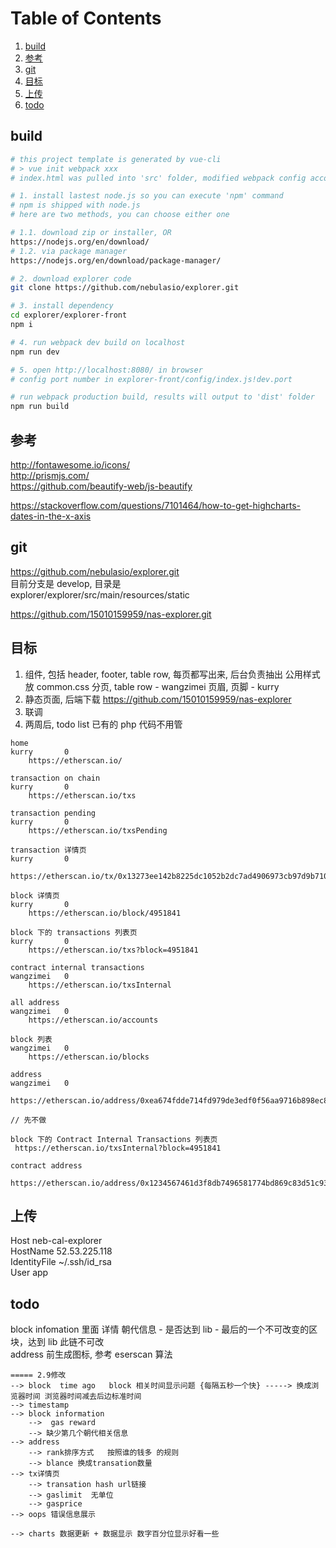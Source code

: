 
# Table of Contents
1. [build](#build)
1. [参考](#参考)
1. [git](#git)
1. [目标](#目标)
1. [上传](#上传)
1. [todo](#todo)

## build

```bash
# this project template is generated by vue-cli
# > vue init webpack xxx
# index.html was pulled into 'src' folder, modified webpack config accordingly

# 1. install lastest node.js so you can execute 'npm' command
# npm is shipped with node.js
# here are two methods, you can choose either one

# 1.1. download zip or installer, OR
https://nodejs.org/en/download/
# 1.2. via package manager
https://nodejs.org/en/download/package-manager/

# 2. download explorer code
git clone https://github.com/nebulasio/explorer.git

# 3. install dependency
cd explorer/explorer-front
npm i

# 4. run webpack dev build on localhost
npm run dev

# 5. open http://localhost:8080/ in browser
# config port number in explorer-front/config/index.js!dev.port

# run webpack production build, results will output to 'dist' folder
npm run build
```

## 参考

http://fontawesome.io/icons/  
http://prismjs.com/  
https://github.com/beautify-web/js-beautify

https://stackoverflow.com/questions/7101464/how-to-get-highcharts-dates-in-the-x-axis

## git

https://github.com/nebulasio/explorer.git  
    目前分支是 develop, 目录是  
    explorer/explorer/src/main/resources/static

https://github.com/15010159959/nas-explorer.git

## 目标

1. 组件, 包括 header, footer, table row, 每页都写出来, 后台负责抽出
    公用样式放 common.css
    分页, table row - wangzimei
    页眉, 页脚 - kurry
2. 静态页面, 后端下载 https://github.com/15010159959/nas-explorer
3. 联调
4. 两周后, todo list
已有的 php 代码不用管

```
home
kurry       0
    https://etherscan.io/

transaction on chain
kurry       0
    https://etherscan.io/txs

transaction pending
kurry       0
    https://etherscan.io/txsPending

transaction 详情页
kurry       0
    https://etherscan.io/tx/0x13273ee142b8225dc1052b2dc7ad4906973cb97d9b71007fc808e31115fc4624

block 详情页
kurry       0
    https://etherscan.io/block/4951841

block 下的 transactions 列表页
kurry       0
    https://etherscan.io/txs?block=4951841

contract internal transactions
wangzimei   0
    https://etherscan.io/txsInternal

all address
wangzimei   0
    https://etherscan.io/accounts

block 列表
wangzimei   0
    https://etherscan.io/blocks

address
wangzimei   0
    https://etherscan.io/address/0xea674fdde714fd979de3edf0f56aa9716b898ec8

// 先不做

block 下的 Contract Internal Transactions 列表页
 https://etherscan.io/txsInternal?block=4951841

contract address
 https://etherscan.io/address/0x1234567461d3f8db7496581774bd869c83d51c93
```

## 上传

Host neb-cal-explorer  
HostName 52.53.225.118  
IdentityFile ~/.ssh/id_rsa  
User app

## todo

block infomation 里面 详情 朝代信息 - 是否达到 lib - 最后的一个不可改变的区块，达到 lib 此链不可改  
address 前生成图标, 参考 eserscan 算法

```
===== 2.9修改
--> block  time ago   block 相关时间显示问题 {每隔五秒一个快} -----> 换成浏览器时间 浏览器时间减去后边标准时间
--> timestamp 
--> block information
    -->  gas reward
    --> 缺少第几个朝代相关信息
--> address
    --> rank排序方式   按照谁的钱多 的规则
    --> blance 换成transation数量
--> tx详情页
    --> transation hash url链接
    --> gaslimit  无单位
    --> gasprice  
--> oops 错误信息展示

--> charts 数据更新 + 数据显示 数字百分位显示好看一些
```
